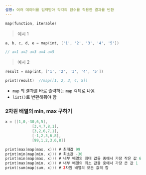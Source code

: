 ```yaml
---
설명: 여러 데이터를 입력받아 각각의 함수를 적용한 결과를 반환
---
```

```Swift
map(function, iterable)
```

  

> 예시 1

```Swift
a, b, c, d, e = map(int, ['1', '2', '3', '4', '5'])

// a=1 a=2 a=3 a=4 a=5
```

  

> 예시 2

```Swift
result = map(int, ['1', '2', '3', '4', '5'])

print(result)  //map([1, 2, 3, 4, 5])
```

- `map` 의 결과를 바로 출력하는 `map` 객체로 나옴
- `list()`로 변환해줘야 함

  

### 2차원 배열의 min, max 구하기

```Swift
x = [[1,0,-30,6,5],
			[3,4,7,8,1],
			[3,2,6,7,1],
			[-1,2,3,6,8],
			[99,1,2,3,6,8]]

print(max(map(max, x))) # 최대값 99
print(min(map(min, x))) # 최소값 -30
print(min(map(max, x))) # 내부 배열의 최대 값들 중에서 가장 작은 값 6
print(max(map(min, x))) # 내부 배열의 최소 값들 중에서 가장 큰 값 1
print(sum(map(sum, x))) # 2차원 배열의 모든 값의 합
```